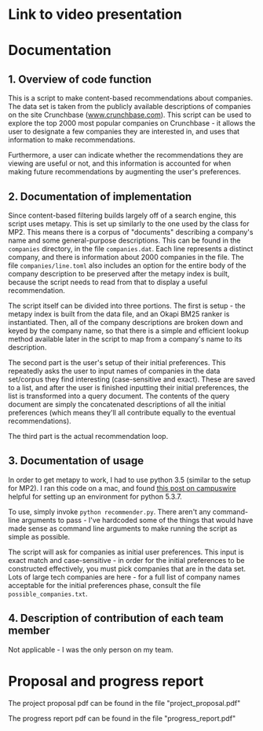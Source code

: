 # Link to video presentation

# Documentation

## 1. Overview of code function

This is a script to make content-based recommendations about companies. The data set is taken from the publicly available descriptions of companies on the site Crunchbase (www.crunchbase.com). This script can be used to explore the top 2000 most popular companies on Crunchbase - it allows the user to designate a few companies they are interested in, and uses that information to make recommendations.

Furthermore, a user can indicate whether the recommendations they are viewing are useful or not, and this information is accounted for when making future recommendations by augmenting the user's preferences.

## 2. Documentation of implementation

Since content-based filtering builds largely off of a search engine, this script uses metapy. This is set up similarly to the one used by the class for MP2. This means there is a corpus of "documents" describing a company's name and some general-purpose descriptions. This can be found in the `companies` directory, in the file `companies.dat`. Each line represents a distinct company, and there is information about 2000 companies in the file. The file `companies/line.toml` also includes an option for the entire body of the company description to be preserved after the metapy index is built, because the script needs to read from that to display a useful recommendation.

The script itself can be divided into three portions. The first is setup - the metapy index is built from the data file, and an Okapi BM25 ranker is instantiated. Then, all of the company descriptions are broken down and keyed by the company name, so that there is a simple and efficient lookup method available later in the script to map from a company's name to its description.

The second part is the user's setup of their initial preferences. This repeatedly asks the user to input names of companies in the data set/corpus they find interesting (case-sensitive and exact). These are saved to a list, and after the user is finished inputting their initial preferences, the list is transformed into a query document. The contents of the query document are simply the concatenated descriptions of all the initial preferences (which means they'll all contribute equally to the eventual recommendations).

The third part is the actual recommendation loop.

## 3. Documentation of usage

In order to get metapy to work, I had to use python 3.5 (similar to the setup for MP2). I ran this code on a mac, and found [this post on campuswire](https://campuswire.com/c/G0A3AA370/feed/1856) helpful for setting up an environment for python 5.3.7.

To use, simply invoke `python recommender.py`. There aren't any command-line arguments to pass - I've hardcoded some of the things that would have made sense as command line arguments to make running the script as simple as possible.

The script will ask for companies as initial user preferences. This input is exact match and case-sensitive - in order for the initial preferences to be constructed effectively, you must pick companies that are in the data set. Lots of large tech companies are here - for a full list of company names acceptable for the initial preferences phase, consult the file `possible_companies.txt`.

## 4. Description of contribution of each team member

Not applicable - I was the only person on my team.

# Proposal and progress report

The project proposal pdf can be found in the file "project_proposal.pdf"

The progress report pdf can be found in the file "progress_report.pdf"
